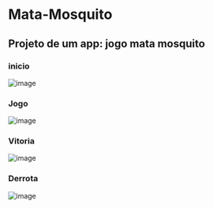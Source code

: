 # Mata-Mosquito

## Projeto de um app: jogo mata mosquito

### inicio
![image](https://user-images.githubusercontent.com/92633222/155766435-b1e17c81-19d1-44dc-902c-e99d6b0e0135.png)

### Jogo
![image](https://user-images.githubusercontent.com/92633222/155766576-bd6fbf83-8a6c-4d40-838f-f947938b9ecd.png)

### Vitoria 
![image](https://user-images.githubusercontent.com/92633222/155766887-c885db49-87a9-4c3c-88cc-ce185b6963dd.png)

### Derrota
![image](https://user-images.githubusercontent.com/92633222/155767032-9e59e029-88be-445c-9366-ca7d9a1be929.png)
